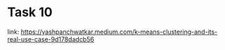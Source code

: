 # Task 10
link:
https://yashpanchwatkar.medium.com/k-means-clustering-and-its-real-use-case-9d178dadcb56
